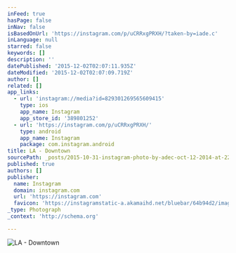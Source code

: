 ```yaml
---
inFeed: true
hasPage: false
inNav: false
isBasedOnUrl: 'https://instagram.com/p/uCRRxgPRXH/?taken-by=iade.c'
inLanguage: null
starred: false
keywords: []
description: ''
datePublished: '2015-12-02T02:07:11.935Z'
dateModified: '2015-12-02T02:07:09.719Z'
author: []
related: []
app_links:
  - url: 'instagram://media?id=829301269565609415'
    type: ios
    app_name: Instagram
    app_store_id: '389801252'
  - url: 'https://instagram.com/p/uCRRxgPRXH/'
    type: android
    app_name: Instagram
    package: com.instagram.android
title: LA - Downtown
sourcePath: _posts/2015-10-31-instagram-photo-by-adec-oct-12-2014-at-220am-utc.md
published: true
authors: []
publisher:
  name: Instagram
  domain: instagram.com
  url: 'https://instagram.com'
  favicon: 'https://instagramstatic-a.akamaihd.net/bluebar/64b94d2/images/ico/favicon.ico'
_type: Photograph
_context: 'http://schema.org'

---
```

![LA - Downtown](https://scontent.cdninstagram.com/hphotos-xfa1/t51.2885-15/e15/917186_369835539858152_395441782_n.jpg)